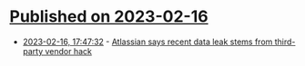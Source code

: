 # [Published on 2023-02-16](index.md)

* [2023-02-16, 17:47:32](https://news.ycombinator.com/item?id=34822303) - [Atlassian says recent data leak stems from third-party vendor hack](https://www.bleepingcomputer.com/news/security/atlassian-says-recent-data-leak-stems-from-third-party-vendor-hack/)
